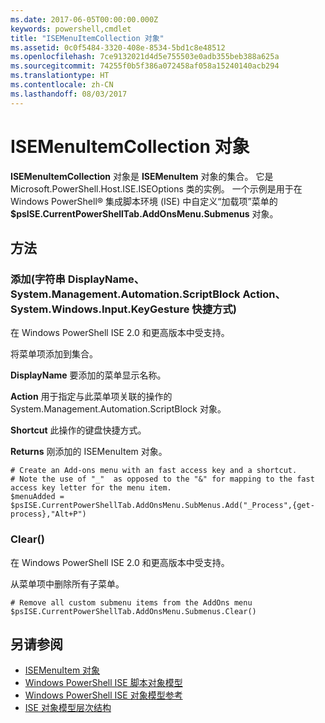 ```yaml
---
ms.date: 2017-06-05T00:00:00.000Z
keywords: powershell,cmdlet
title: "ISEMenuItemCollection 对象"
ms.assetid: 0c0f5484-3320-408e-8534-5bd1c8e48512
ms.openlocfilehash: 7ce9132021d4d5e755503e0adb355beb388a625a
ms.sourcegitcommit: 74255f0b5f386a072458af058a15240140acb294
ms.translationtype: HT
ms.contentlocale: zh-CN
ms.lasthandoff: 08/03/2017
---
```

# <a name="the-isemenuitemcollection-object"></a>ISEMenuItemCollection 对象
  **ISEMenuItemCollection** 对象是 **ISEMenuItem** 对象的集合。 它是 Microsoft.PowerShell.Host.ISE.ISEOptions 类的实例。 一个示例是用于在 Windows PowerShell® 集成脚本环境 (ISE) 中自定义“加载项”菜单的 **$psISE.CurrentPowerShellTab.AddOnsMenu.Submenus** 对象。

## <a name="method"></a>方法

### <a name="addstring-displayname-systemmanagementautomationscriptblock-action-systemwindowsinputkeygesture-shortcut-"></a>添加\(字符串 DisplayName、System.Management.Automation.ScriptBlock Action、System.Windows.Input.KeyGesture 快捷方式\)
  在 Windows PowerShell ISE 2.0 和更高版本中受支持。 

 将菜单项添加到集合。

 **DisplayName** 要添加的菜单显示名称。

 **Action** 用于指定与此菜单项关联的操作的 System.Management.Automation.ScriptBlock 对象。

 **Shortcut** 此操作的键盘快捷方式。

 **Returns** 刚添加的 ISEMenuItem 对象。

```
# Create an Add-ons menu with an fast access key and a shortcut.
# Note the use of "_"  as opposed to the "&" for mapping to the fast access key letter for the menu item.
$menuAdded = $psISE.CurrentPowerShellTab.AddOnsMenu.SubMenus.Add("_Process",{get-process},"Alt+P")
```

### <a name="clear"></a>Clear\(\)
  在 Windows PowerShell ISE 2.0 和更高版本中受支持。 

 从菜单项中删除所有子菜单。

```
# Remove all custom submenu items from the AddOns menu
$psISE.CurrentPowerShellTab.AddOnsMenu.Submenus.Clear()

```

## <a name="see-also"></a>另请参阅
- [ISEMenuItem 对象](The-ISEMenuItem-Object.md) 
- [Windows PowerShell ISE 脚本对象模型](The-Windows-PowerShell-ISE-Scripting-Object-Model.md) 
- [Windows PowerShell ISE 对象模型参考](Windows-PowerShell-ISE-Object-Model-Reference.md) 
- [ISE 对象模型层次结构](The-ISE-Object-Model-Hierarchy.md)

  

